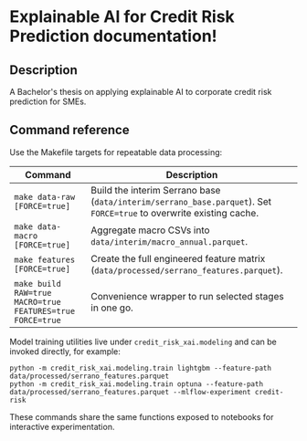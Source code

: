 # Explainable AI for Credit Risk Prediction documentation!

## Description

A Bachelor's thesis on applying explainable AI to corporate credit risk prediction for SMEs.

## Command reference

Use the Makefile targets for repeatable data processing:

| Command | Description |
| --- | --- |
| `make data-raw [FORCE=true]` | Build the interim Serrano base (`data/interim/serrano_base.parquet`). Set `FORCE=true` to overwrite existing cache. |
| `make data-macro [FORCE=true]` | Aggregate macro CSVs into `data/interim/macro_annual.parquet`. |
| `make features [FORCE=true]` | Create the full engineered feature matrix (`data/processed/serrano_features.parquet`). |
| `make build RAW=true MACRO=true FEATURES=true FORCE=true` | Convenience wrapper to run selected stages in one go. |

Model training utilities live under `credit_risk_xai.modeling` and can be invoked directly, for example:

```
python -m credit_risk_xai.modeling.train lightgbm --feature-path data/processed/serrano_features.parquet
python -m credit_risk_xai.modeling.train optuna --feature-path data/processed/serrano_features.parquet --mlflow-experiment credit-risk
```

These commands share the same functions exposed to notebooks for interactive experimentation.
